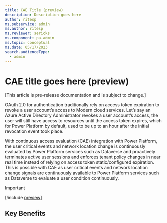 ```yaml
---
title: CAE Title (preview)
description: Description goes here
author: ritesp
ms.subservice: admin
ms.author: ritesp
ms.reviewer: sericks
ms.component: pa-admin
ms.topic: conceptual
ms.date: 05/17/2023
search.audienceType: 
  - admin
---
```


# CAE title goes here (preview)

[This article is pre-release documentation and is subject to change.]

OAuth 2.0 for authentication traditionally rely on access token expiration to revoke a user account’s access to Modern cloud services. Let’s say an Azure Active Directory Administrator revokes a user account’s access, the user will still have access to resources until the access token expires, which for Power Platform by default, used to be up to an hour after the initial revocation event took place. 

 

With continuous access evaluation (CAE) integration with Power Platform, the user critical events and network location change is continuously evaluated by Power Platform services such as Dataverse and proactively terminates active user sessions and enforces tenant policy changes in near real time instead of relying on access token static/configured expiration. This is possible with CAE as user critical events and network location change signals are continuously available to Power Platform services such as Dataverse to evaluate a user condition continuously. 


> [!Important]
> [!include [preview](../includes/cc-preview-features-definition.md)]

## Key Benefits
